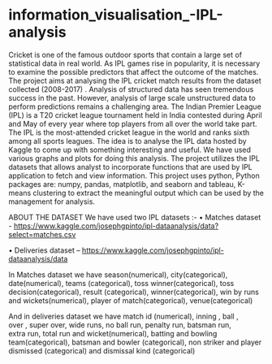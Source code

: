 # information_visualisation_-IPL-analysis
Cricket is one of the famous outdoor sports that contain a large set of statistical data in real
world. As IPL games rise in popularity, it is necessary to examine the possible predictors that
affect the outcome of the matches. The project aims at analysing the IPL cricket match results
from the dataset collected (2008-2017) . Analysis of structured data has seen tremendous
success in the past. However, analysis of large scale unstructured data to perform
predictions remains a challenging area. The Indian Premier League (IPL) is a T20
cricket league tournament held in India contested during April and May of every year where
top players from all over the world take part. The IPL is the most-attended cricket
league in the world and ranks sixth among all sports leagues. The idea is to analyse the IPL
data hosted by Kaggle to come up with something interesting and useful. We have
used various graphs and plots for doing this analysis. The project utilizes the IPL datasets that
allows analyst to incorporate functions that are used by IPL application to fetch and view
information. This project uses python, Python packages are: numpy, pandas, matplotlib, and
seaborn and tableau, K-means clustering to extract the meaningful output which can be used
by the management for analysis.




ABOUT THE DATASET
We	have	used	two	IPL	datasets	:-
• Matches	dataset	- https://www.kaggle.com/josephgpinto/ipl-dataanalysis/data?select=matches.csv	

• Deliveries	dataset	– https://www.kaggle.com/josephgpinto/ipl-dataanalysis/data	

In	Matches	dataset	we	have	season(numerical),	city(categorical),	
date(numerical),	teams	(categorical),	toss	winner(categorical),	toss	
decision(categorical),	result	(categorical),	winner(categorical),	win	
by	runs	and	wickets(numerical),	player	of	match(categorical),	
venue(categorical)


And	in	deliveries	dataset	we	have	match	id	(numerical),	inning	,	ball	,	
over	,	super	over,	wide	runs,	no	ball	run,	penalty	run,	batsman	run,	
extra	run,	total	run	and	wicket(numerical),	batting	and	bowling	
team(categorical),	batsman	and	bowler	(categorical),	non	striker	and	
player	dismissed	(categorical)	and	dismissal	kind	(categorical)

